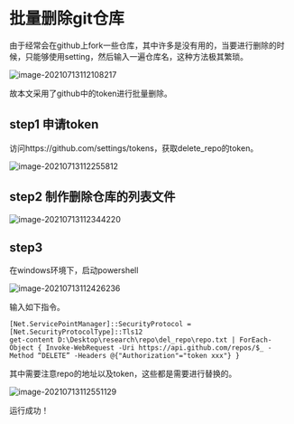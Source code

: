 # 批量删除git仓库

由于经常会在github上fork一些仓库，其中许多是没有用的，当要进行删除的时候，只能够使用setting，然后输入一遍仓库名，这种方法极其繁琐。

![image-20210713112108217](C:\Users\Administrator.DESKTOP-EASJP9H\AppData\Roaming\Typora\typora-user-images\image-20210713112108217.png)

故本文采用了github中的token进行批量删除。

## step1 申请token

访问https://github.com/settings/tokens，获取delete_repo的token。

![image-20210713112255812](C:\Users\Administrator.DESKTOP-EASJP9H\AppData\Roaming\Typora\typora-user-images\image-20210713112255812.png)

## step2 制作删除仓库的列表文件

![image-20210713112344220](C:\Users\Administrator.DESKTOP-EASJP9H\AppData\Roaming\Typora\typora-user-images\image-20210713112344220.png)

## step3

在windows环境下，启动powershell

![image-20210713112426236](C:\Users\Administrator.DESKTOP-EASJP9H\AppData\Roaming\Typora\typora-user-images\image-20210713112426236.png)

输入如下指令。

```
[Net.ServicePointManager]::SecurityProtocol = [Net.SecurityProtocolType]::Tls12
get-content D:\Desktop\research\repo\del_repo\repo.txt | ForEach-Object { Invoke-WebRequest -Uri https://api.github.com/repos/$_ -Method “DELETE” -Headers @{"Authorization"="token xxx"} }

```

其中需要注意repo的地址以及token，这些都是需要进行替换的。

![image-20210713112551129](C:\Users\Administrator.DESKTOP-EASJP9H\AppData\Roaming\Typora\typora-user-images\image-20210713112551129.png)

运行成功！